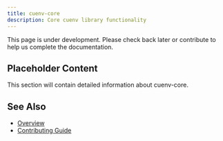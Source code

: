 ```yaml
---
title: cuenv-core
description: Core cuenv library functionality
---
```


This page is under development. Please check back later or contribute to help us complete the documentation.

## Placeholder Content

This section will contain detailed information about cuenv-core.

## See Also

- [Overview](/)
- [Contributing Guide](/contributing/)
